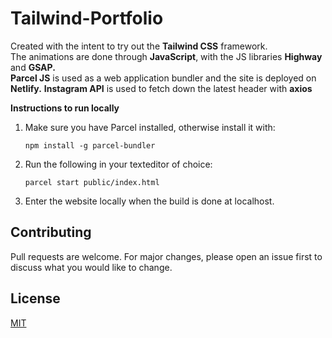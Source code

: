 # Tailwind-Portfolio
Created with the intent to try out the <strong>Tailwind CSS</strong> framework. <br>
The animations are done through <strong>JavaScript</strong>, with the JS libraries <strong>Highway</strong> and <strong>GSAP.</strong> <br>
<strong>Parcel JS</strong> is used as a web application bundler and the site is deployed on <strong>Netlify.</strong>
<strong>Instagram API</strong> is used to fetch down the latest header with <strong>axios</strong>

<strong>Instructions to run locally</strong>
1. Make sure you have Parcel installed, otherwise install it with:
    ```
    npm install -g parcel-bundler
    ```
2. Run the following in your texteditor of choice:
    ```
    parcel start public/index.html
    ```
3. Enter the website locally when the build is done at localhost.


## Contributing
Pull requests are welcome. For major changes, please open an issue first to discuss what you would like to change.

## License
[MIT](https://choosealicense.com/licenses/mit/)


